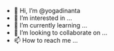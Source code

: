 - 👋 Hi, I’m @yogadinanta
- 👀 I’m interested in ...
- 🌱 I’m currently learning ...
- 💞️ I’m looking to collaborate on ...
- 📫 How to reach me ...

<!---
yogadinanta/yogadinanta is a ✨ special ✨ repository because its `README.md` (this file) appears on your GitHub profile.
You can click the Preview link to take a look at your changes.
--->
